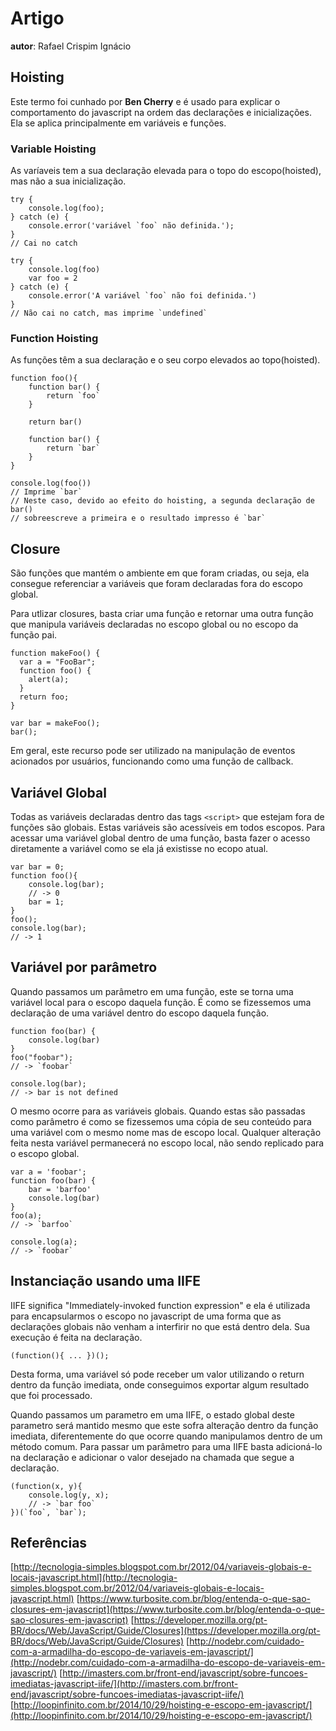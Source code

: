 # Artigo
**autor**: Rafael Crispim Ignácio

## Hoisting
Este termo foi cunhado por **Ben Cherry** e é usado para explicar o comportamento do javascript na ordem das declarações e inicializações. Ela se aplica principalmente em variáveis e funções.

### Variable Hoisting
As varíaveis tem a sua declaração elevada para o topo do escopo(hoisted), mas não a sua inicialização.

```
try {
    console.log(foo);
} catch (e) {
    console.error('variável `foo` não definida.');
}
// Cai no catch

try {
    console.log(foo)
    var foo = 2
} catch (e) {
    console.error('A variável `foo` não foi definida.')
}
// Não cai no catch, mas imprime `undefined`
```

### Function Hoisting
As funções têm a sua declaração e o seu corpo elevados ao topo(hoisted).

```
function foo(){
    function bar() {
        return `foo`
    }

    return bar()

    function bar() {
        return `bar`
    }
}

console.log(foo())
// Imprime `bar`
// Neste caso, devido ao efeito do hoisting, a segunda declaração de bar()
// sobreescreve a primeira e o resultado impresso é `bar`
```

## Closure
São funções que mantém o ambiente em que foram criadas, ou seja, ela consegue referenciar a variáveis que foram declaradas fora do escopo global.

Para utlizar closures, basta criar uma função e retornar uma outra função que manipula variáveis declaradas no escopo global ou no escopo da função pai.

```
function makeFoo() {
  var a = "FooBar";
  function foo() {
    alert(a);
  }
  return foo;
}

var bar = makeFoo();
bar();
```

Em geral, este recurso pode ser utilizado na manipulação de eventos acionados por usuários, funcionando como uma função de callback.

## Variável Global
Todas as variáveis declaradas dentro das tags `<script>` que estejam fora de funções são globais. Estas variáveis são acessíveis em todos escopos. Para acessar uma variável global dentro de uma função, basta fazer o acesso diretamente a variável como se ela já existisse no ecopo atual.

```
var bar = 0;
function foo(){
    console.log(bar);
    // -> 0
    bar = 1;
}
foo();
console.log(bar);
// -> 1
```

## Variável por parâmetro
Quando passamos um parâmetro em uma função, este se torna uma variável local para o escopo daquela função. É como se fizessemos uma declaração de uma variável dentro do escopo daquela função.

```
function foo(bar) {
    console.log(bar)
}
foo("foobar");
// -> `foobar`

console.log(bar);
// -> bar is not defined
```

O mesmo ocorre para as variáveis globais. Quando estas são passadas como parâmetro é como se fizessemos uma cópia de seu conteúdo para uma variável com o mesmo nome mas de escopo local. Qualquer alteração feita nesta variável permanecerá no escopo local, não sendo replicado para o escopo global.

```
var a = 'foobar';
function foo(bar) {
    bar = 'barfoo'
    console.log(bar)
}
foo(a);
// -> `barfoo`

console.log(a);
// -> `foobar`
```

## Instanciação usando uma IIFE
IIFE significa "Immediately-invoked function expression" e ela é utilizada para encapsularmos o escopo no javascript de uma forma que as declarações globais não venham a interfirir no que está dentro dela. Sua execução é feita na declaração.

```
(function(){ ... })();
```

Desta forma, uma variável só pode receber um valor utilizando o return dentro da função imediata, onde conseguimos exportar algum resultado que foi processado.

Quando passamos um parametro em uma IIFE, o estado global deste parametro será mantido mesmo que este sofra alteração dentro da função imediata, diferentemente do que ocorre quando manipulamos dentro de um método comum. Para passar um parâmetro para uma IIFE basta adicioná-lo na declaração e adicionar o valor desejado na chamada que segue a declaração.

```
(function(x, y){
    console.log(y, x);
    // -> `bar foo`
})(`foo`, `bar`);
```

## Referências
[http://tecnologia-simples.blogspot.com.br/2012/04/variaveis-globais-e-locais-javascript.html](http://tecnologia-simples.blogspot.com.br/2012/04/variaveis-globais-e-locais-javascript.html) [https://www.turbosite.com.br/blog/entenda-o-que-sao-closures-em-javascript](https://www.turbosite.com.br/blog/entenda-o-que-sao-closures-em-javascript) [https://developer.mozilla.org/pt-BR/docs/Web/JavaScript/Guide/Closures](https://developer.mozilla.org/pt-BR/docs/Web/JavaScript/Guide/Closures) [http://nodebr.com/cuidado-com-a-armadilha-do-escopo-de-variaveis-em-javascript/](http://nodebr.com/cuidado-com-a-armadilha-do-escopo-de-variaveis-em-javascript/) [http://imasters.com.br/front-end/javascript/sobre-funcoes-imediatas-javascript-iife/](http://imasters.com.br/front-end/javascript/sobre-funcoes-imediatas-javascript-iife/) [http://loopinfinito.com.br/2014/10/29/hoisting-e-escopo-em-javascript/](http://loopinfinito.com.br/2014/10/29/hoisting-e-escopo-em-javascript/)
